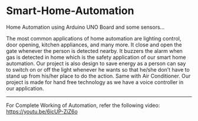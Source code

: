 # Smart-Home-Automation
Home Automation using  Arduino UNO Board and some sensors...

The most common applications of home automation are lighting control, door opening, kitchen appliances, and many more.
It close and open the gate whenever the person is detected nearby.
It buzzers the alarm when gas is detected in home which is the safety application of our smart home automation.
Our project is also design to save energy as a person can say to switch on or off the light whenever he wants so that he/she don’t have to stand up from his/her place to do the action. Same with Air Conditioner. 
Our project is made for hand free technology as we have a voice controller in our application.

**************************************************************

For Complete Working of Automation, refer the following video:
https://youtu.be/6icUP-ZiZ6o
